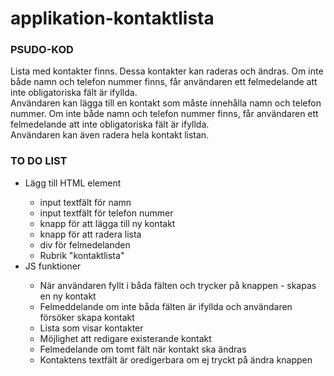 # applikation-kontaktlista
<h3>PSUDO-KOD</h3>

<p>Lista med kontakter finns. Dessa kontakter  kan raderas och ändras. Om inte både namn och telefon nummer finns, får användaren ett felmedelande att inte obligatoriska fält är ifyllda.
<br>
Användaren kan lägga till en kontakt som måste innehålla namn och telefon nummer. Om inte både namn och telefon nummer finns, får användaren ett felmedelande att inte obligatoriska fält är ifyllda.
<br>
Användaren kan även radera hela kontakt listan.</p>

<h3>TO DO LIST</h3>
<ul>
    <li>Lägg till HTML element</li>
    <ul>
        <li>input textfält för namn</li>
        <li>input textfält för telefon nummer</li>
        <li>knapp för att lägga till ny kontakt</li>
        <li>knapp för att radera lista</li>
        <li>div för felmedelanden</li>
        <li>Rubrik "kontaktlista"</li>
    </ul>
    <li>JS funktioner</li>
    <ul>
        <li>När användaren fyllt i båda fälten och trycker på knappen - skapas en ny kontakt</li>
        <li>Felmeddelande om inte båda fälten är ifyllda och användaren försöker skapa kontakt</li>
        <li>Lista som visar kontakter</li>
        <li>Möjlighet att redigare existerande kontakt</li>
        <li>Felmedelande om tomt fält när kontakt ska ändras</li>
        <li>Kontaktens textfält är oredigerbara om ej tryckt på ändra knappen</li>
    </ul>
</ul>